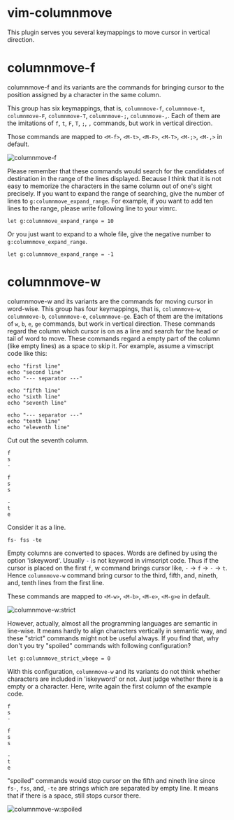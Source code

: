 vim-columnmove
================

This plugin serves you several keymappings to move cursor in vertical direction.

# columnmove-f
columnmove-f and its variants are the commands for bringing cursor to the position assigned by a character in the same column.

This group has six keymappings, that is, `columnmove-f`, `columnmove-t`, `columnmove-F`, `columnmove-T`, `columnmove-;`, `columnmove-,`.  Each of them are the imitations of `f`, `t`, `F`, `T`, `;`, `,` commands, but work in vertical direction.

Those commands are mapped to `<M-f>`, `<M-t>`, `<M-F>`, `<M-T>`, `<M-;>`, `<M-,>` in default.

![columnmove-f](http://kura2.photozou.jp/pub/986/3080986/photo/199161494_org.v1394284952.gif)

Please remember that these commands would search for the candidates of destination in the range of the lines displayed. Because I think that it is not easy to memorize the characters in the same column out of one's sight precisely. If you want to expand the range of searching, give the number of lines to `g:columnmove_expand_range`. For example, if you want to add ten lines to the range, please write following line to your vimrc.

`
	let g:columnmove_expand_range = 10
`

Or you just want to expand to a whole file, give the negative number to `g:columnmove_expand_range`.

`
	let g:columnmove_expand_range = -1
`


# columnmove-w
columnmove-w and its variants are the commands for moving cursor in word-wise.  This group has four keymappings, that is, `columnmove-w`, `columnmove-b`, `columnmove-e`, `columnmove-ge`. Each of them are the imitations of `w`, `b`, `e`, `ge` commands, but work in vertical direction. These commands regard the column which cursor is on as a line and search for the head or tail of word to move.  These commands regard a empty part of the column (like empty lines) as a space to skip it. For example, assume a vimscript code like this:

```vim
echo "first line"
echo "second line"
echo "--- separator ---"

echo "fifth line"
echo "sixth line"
echo "seventh line"

echo "--- separator ---"
echo "tenth line"
echo "eleventh line"
```

Cut out the seventh column.

```
f
s
-

f
s
s

-
t
e
```

Consider it as a line.

`
fs- fss -te
`

Empty columns are converted to spaces. Words are defined by using the option 'iskeyword'. Usually `-` is not keyword in vimscript code. Thus if the cursor is placed on the first `f`, w command brings cursor like, `-` -> `f` -> `-` -> `t`.  Hence `columnmove-w` command bring cursor to the third, fifth, and, nineth, and, tenth lines from the first line.

These commands are mapped to `<M-w>`, `<M-b>`, `<M-e>`, `<M-g>e` in default.

![columnmove-w:strict](http://kura2.photozou.jp/pub/986/3080986/photo/199164951_org.v1394286992.gif)

However, actually, almost all the programming languages are semantic in line-wise. It means hardly to align characters vertically in semantic way, and these "strict" commands might not be useful always. If you find that, why don't you try "spoiled" commands with following configuration?

`
	let g:columnmove_strict_wbege = 0
`

With this configuration, `columnmove-w` and its variants do not think whether characters are included in 'iskeyword' or not. Just judge whether there is a empty or a character. Here, write again the first column of the example code.

```
f
s
-

f
s
s

-
t
e
```

"spoiled" commands would stop cursor on the fifth and nineth line since `fs-`, `fss`, and, `-te` are strings which are separated by empty line. It means that if there is a space, still stops cursor there.

![columnmove-w:spoiled](http://kura2.photozou.jp/pub/986/3080986/photo/199165599_org.v1394287362.gif)


